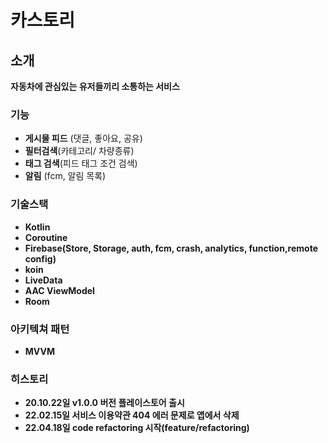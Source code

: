 # 카스토리

## 소개 
**자동차에 관심있는 유저들끼리 소통하는 서비스**

### 기능
- **게시물 피드** (댓글, 좋아요, 공유)
- **필터검색**(카테고리/ 차량종류)
- **태그 검색**(피드 태그 조건 검색)
- **알림** (fcm, 알림 목록) 

### 기술스택
- **Kotlin**
- **Coroutine**
- **Firebase(Store, Storage, auth, fcm, crash, analytics, function,remote config)**
- **koin**
- **LiveData**
- **AAC ViewModel**
- **Room**

### 아키텍쳐 패턴
- **MVVM**

### 히스토리
- **20.10.22일 v1.0.0 버전 플레이스토어 출시**
- **22.02.15일 서비스 이용약관 404 에러 문제로 앱에서 삭제**
- **22.04.18일 code refactoring 시작(feature/refactoring)**
